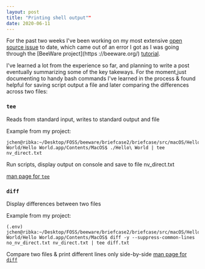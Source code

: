 ```yaml
---
layout: post
title: "Printing shell output""
date: 2020-06-11
---
```


For the past two weeks I've been working on my most extensive [open source
 issue](https://github.com/beeware/beeware/issues/53) to date, which came out
  of an error I got as I was going through the [BeeWare project](https
  ://beeware.org/) [tutorial](https://docs.beeware.org/en/latest/index.html
  ). 
  
  I've learned a lot from the experience so far, and planning to write a post
   eventually summarizing some of the key takeways. For the moment,just
    documenting to handy bash commands I've learned in the process & found
     helpful for saving script output a file and later comparing the
      differences across two files:
      
### `tee`
Reads from standard input, writes to standard output and file

Example from my project:
```
jchen@ribka:~/Desktop/FOSS/beeware/briefcase2/briefcase/src/macOS/Hello World/Hello World.app/Contents/MacOS$ ./Hello\ World | tee nv_direct.txt
```
Run scripts, display output on console and save to file nv_direct.txt

[man page for `tee`](https://ss64.com/bash/tee.html)

### `diff`
Display differences between two files

Example from my project:
```
(.env) jchen@ribka:~/Desktop/FOSS/beeware/briefcase2/briefcase/src/macOS/Hello World/Hello World.app/Contents/MacOS$ diff -y --suppress-common-lines no_nv_direct.txt nv_direct.txt | tee diff.txt
```
Compare two files & print different lines only side-by-side
[man page for `diff`](https://ss64.com/bash/diff.html)
